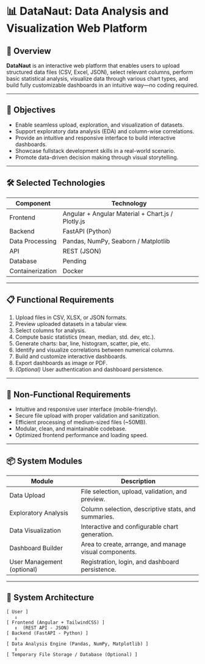 # 📊 DataNaut: Data Analysis and Visualization Web Platform

## 🧠 Overview

**DataNaut** is an interactive web platform that enables users to upload structured data files (CSV, Excel, JSON), select relevant columns, perform basic statistical analysis, visualize data through various chart types, and build fully customizable dashboards in an intuitive way—no coding required.

---

## 🎯 Objectives

- Enable seamless upload, exploration, and visualization of datasets.
- Support exploratory data analysis (EDA) and column-wise correlations.
- Provide an intuitive and responsive interface to build interactive dashboards.
- Showcase fullstack development skills in a real-world scenario.
- Promote data-driven decision making through visual storytelling.

---

## 🛠️ Selected Technologies

| Component         | Technology                            |
|------------------|----------------------------------------|
| Frontend         | Angular + Angular Material + Chart.js / Plotly.js |
| Backend          | FastAPI (Python)                       |
| Data Processing  | Pandas, NumPy, Seaborn / Matplotlib    |
| API              | REST (JSON)                            |
| Database         | Pending                |
| Containerization | Docker                                 |

---

## 📋 Functional Requirements

1. Upload files in CSV, XLSX, or JSON formats.
2. Preview uploaded datasets in a tabular view.
3. Select columns for analysis.
4. Compute basic statistics (mean, median, std. dev, etc.).
5. Generate charts: bar, line, histogram, scatter, pie, etc.
6. Identify and visualize correlations between numerical columns.
7. Build and customize interactive dashboards.
8. Export dashboards as image or PDF.
9. *(Optional)* User authentication and dashboard persistence.

---

## 🚫 Non-Functional Requirements

- Intuitive and responsive user interface (mobile-friendly).
- Secure file upload with proper validation and sanitization.
- Efficient processing of medium-sized files (~50MB).
- Modular, clean, and maintainable codebase.
- Optimized frontend performance and loading speed.

---

## 📦 System Modules

| Module                  | Description                                             |
|-------------------------|---------------------------------------------------------|
| Data Upload             | File selection, upload, validation, and preview.        |
| Exploratory Analysis    | Column selection, descriptive stats, and summaries.     |
| Data Visualization      | Interactive and configurable chart generation.          |
| Dashboard Builder       | Area to create, arrange, and manage visual components.  |
| User Management (optional) | Registration, login, and dashboard persistence.     |

---

## 🧱 System Architecture

```text
[ User ]
   ↓
[ Frontend (Angular + TailwindCSS) ]
   ↕  (REST API - JSON)
[ Backend (FastAPI - Python) ]
   ↕
[ Data Analysis Engine (Pandas, NumPy, Matplotlib) ]
   ↕
[ Temporary File Storage / Database (Optional) ]
